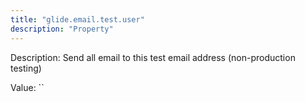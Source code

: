 ```yaml
---
title: "glide.email.test.user"
description: "Property"
---
```


Description: Send all email to this test email address (non-production testing)

Value: ``